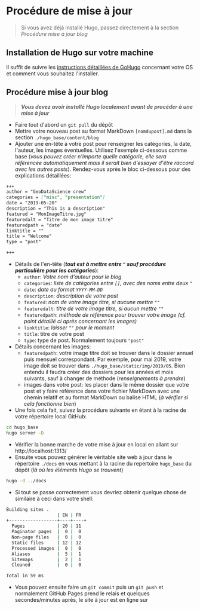 # Procédure de mise à jour

> Si vous avez déjà installé Hugo, passez directement à la section *Procédure mise à jour blog*

## Installation de Hugo sur votre machine

Il suffit de suivre les [instructions détaillées de GoHugo](https://gohugo.io/getting-started/quick-start/) concernant votre OS et comment vous souhaitez l'installer.

## Procédure mise à jour blog

> ***Vous devez avoir installé Hugo localement avant de procéder à une mise à jour***

* Faire tout d'abord un ```git pull``` du dépôt
* Mettre votre nouveau post au format MarkDown ```[nomdupost].md``` dans la section ```./hugo_base/content/blog```
* Ajouter une en-tête à votre post pour renseigner les catégories, la date, l'auteur, les images éventuelles. Utilisez l'exemple ci-dessous comme base (*vous pouvez créer n'importe quelle catégorie, elle sera référencée automatiquement mais il serait bien d'essayer d'être raccord avec les autres posts*). Rendez-vous après le bloc ci-dessous pour des explications détaillées:

```markdown
+++
author = "GeoDataScience crew"
categories = ["misc", "presentation"]
date = "2019-05-20"
description = "This is a description"
featured = "MonImageTitre.jpg"
featuredalt = "Titre de mon image titre"
featuredpath = "date"
linktitle = ""
title = "Welcome"
type = "post"

+++
```
* Détails de l'en-tête (***tout est à mettre entre ```"``` sauf procédure particulière pour les catégories***):
  * ```author```: *Votre nom d'auteur pour le blog*
  * ```categories```: *liste de catégories entre ```[]```, avec des noms entre deux ```"```*
  * ```date```: *date au format ```YYYY-MM-DD```*
  * ```description```: *description de votre post*
  * ```featured```: *nom de votre image titre, si aucune mettre ```""```*
  * ```featuredalt```: *titre de votre image titre, si aucun mettre ```""```*
  * ```featuredpath```: *méthode de référence pour trouver votre image (cf. point détaillé ci après concernant les images)*
  * ```linktitle```: *laisser ```""``` pour le moment*
  * ```title```: titre de votre post
  * ```type```: type de post. Normalement toujours ```"post"```
* Détails concernant les images:
  * ```featuredpath```: votre image titre doit se trouver dans le dossier annuel puis mensuel correspondant. Par exemple, pour mai 2019, votre image doit se trouver dans ```./hugo_base/static/img/2019/05```. Bien entendu il faudra créer des dossiers pour les années et mois suivants, sauf à changer de méthode (*renseignements à prendre*)
  * images dans votre post: les placer dans le même dossier que votre post et y faire référence dans votre fichier MarkDown avec une chemin relatif et au format MarkDown ou balise HTML (*à vérifier si cela fonctionne bien*)
* Une fois cela fait, suivez la procédure suivante en étant à la racine de votre répertoire local GitHub:
```bash
cd hugo_base
hugo server -D
```
* Vérifier la bonne marche de votre mise à jour en local en allant sur http://localhost:1313/
* Ensuite vous pouvez générer le véritable site web à jour dans le répertoire ```./docs``` en vous mettant à la racine du repertoire ```hugo_base``` du dépôt (*là où les éléments Hugo se trouvent*)
```bash
hugo -d ../docs
```
* Si tout se passe correctement vous devriez obtenir quelque chose de similaire à ceci dans votre shell:
```bash
Building sites .
                   | EN | FR
+------------------+----+----+
  Pages            | 20 | 11
  Paginator pages  |  0 |  0
  Non-page files   |  0 |  0
  Static files     | 12 | 12
  Processed images |  0 |  0
  Aliases          |  5 |  1
  Sitemaps         |  2 |  1
  Cleaned          |  0 |  0

Total in 59 ms
```
* Vous pouvez ensuite faire un ```git commit``` puis un ```git push``` et normalement GitHub Pages prend le relais et quelques secondes/minutes après, le site à jour est en ligne sur
